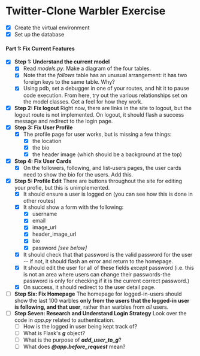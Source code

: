 # Twitter-Clone Warbler Exercise

- [x] Create the virtual environment
- [x] Set up the database

#### Part 1: Fix Current Features
- [x] **Step 1: Understand the current model**
    - [x] Read *models.py*. Make a diagram of the four tables.
    - [x] Note that the *follows* table has an unusual arrangement: it has two foreign keys to the same table. Why?
    - [x] Using pdb, set a debugger in one of your routes, and hit it to pause code execution. From here, try out the various relationships set on the model classes. Get a feel for how they work.
- [x] **Step 2: Fix logout**
    Right now, there are links in the site to logout, but the logout route is not implemented. On logout, it should flash a success message and redirect to the login page.
- [x] **Step 3: Fix User Profile**
    - [x] The profile page for user works, but is missing a few things:
        - [x] the location
        - [x] the bio
        - [x] the header image (which should be a background at the top)
- [x] **Step 4: Fix User Cards**
    - [x] On the followers, following, and list-users pages, the user cards need to show the bio for the users. Add this.
- [x] **Step 5: Profile Edit**
    There are buttons throughout the site for editing your profie, but this is unimplemented.
    - [x] It should ensure a user is logged on (you can see how this is done in other routes)
    - [x] It should show a form with the following:
        - [x] username
        - [x] email
        - [x] image_url
        - [x] header_image_url
        - [x] bio
        - [x] password *[see below]*
    - [x] It should check that that password is the valid password for the user -- if not, it should flash an error and return to the homepage.
    - [x] It should edit the user for all of these fields *except* password (i.e. this is not an area where users can change their passwords-the password is only for checking if it is the current correct password.)
    - [x] On success, it should redirect to the user detail page.
- [ ] **Step Six: Fix Homepage**
    The homepage for logged-in-users should show the last 100 warbles **only from the users that the logged-in user is following, and that user**, rather than warbles from *all* users.
- [ ] **Step Seven: Research and Understand Login Strategy**
    Look over the code in *app.py* related to authentication.
    - [ ] How is the logged in user being kept track of?
    - [ ] What is Flask's ***g*** object?
    - [ ] What is the purpose of ***add_user_to_g***?
    - [ ] What does ***@app.before_request*** mean?

